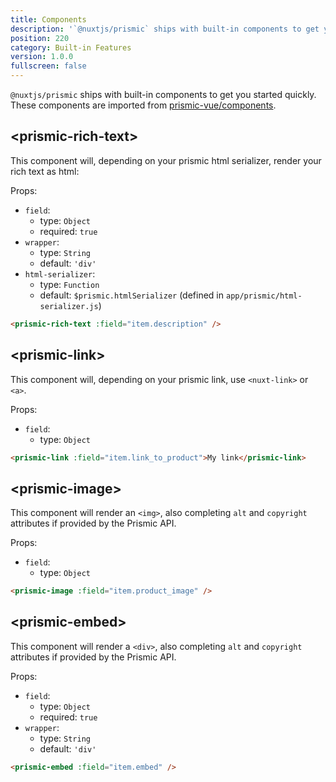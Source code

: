 ```yaml
---
title: Components
description: '`@nuxtjs/prismic` ships with built-in components to get you started quickly.'
position: 220
category: Built-in Features
version: 1.0.0
fullscreen: false
---
```


`@nuxtjs/prismic` ships with built-in components to get you started quickly. These components are imported from [prismic-vue/components](https://github.com/prismicio/prismic-vue#list-of-components).

## &lt;prismic-rich-text&gt;

This component will, depending on your prismic html serializer, render your rich text as html:

Props:

- `field`:
  - type: `Object`
  - required: `true`
- `wrapper`:
  - type: `String`
  - default: `'div'`
- `html-serializer`:
  - type: `Function`
  - default: `$prismic.htmlSerializer` (defined in `app/prismic/html-serializer.js`)

```html
<prismic-rich-text :field="item.description" />
```

## &lt;prismic-link&gt;

This component will, depending on your prismic link, use `<nuxt-link>` or `<a>`.

Props:

- `field`:
  - type: `Object`

```html
<prismic-link :field="item.link_to_product">My link</prismic-link>
```

## &lt;prismic-image&gt;

This component will render an `<img>`, also completing `alt` and `copyright` attributes if provided by the Prismic API.

Props:

- `field`:
  - type: `Object`

```html
<prismic-image :field="item.product_image" />
```

## &lt;prismic-embed&gt;

This component will render a `<div>`, also completing `alt` and `copyright` attributes if provided by the Prismic API.

Props:

- `field`:
  - type: `Object`
  - required: `true`
- `wrapper`:
  - type: `String`
  - default: `'div'`

```html
<prismic-embed :field="item.embed" />
```
